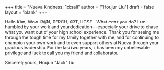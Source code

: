 +++
title = "Nueva Kindness: 1cksali"
author = ["Houjun Liu"]
draft = false
layout = "blank"
+++

Hello Kian,
Wow. R@N, PERCH, XRT, UCSF... What _can't_ you do? I am humbled by your work and your dedication---especially your drive to chase what you want out of your high school experience. Thank you for seeing me through the tough time for my family together with me, and for continuing to champion your own work and to even support others at Nueva through your gracious leadership. For the last two years, it has been my unbelievable privilege and luck to call you my friend and collaborator.

Sincerely yours,
Houjun "Jack" Liu

